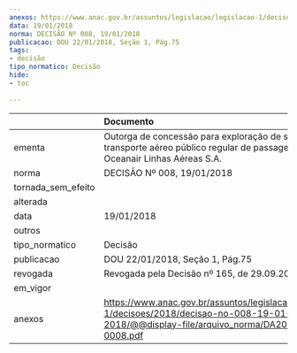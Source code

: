 ```yaml
---
anexos: https://www.anac.gov.br/assuntos/legislacao/legislacao-1/decisoes/2018/decisao-no-008-19-01-2018/@@display-file/arquivo_norma/DA2018-0008.pdf
data: 19/01/2018
norma: DECISÃO Nº 008, 19/01/2018
publicacao: DOU 22/01/2018, Seção 1, Pág.75
tags:
- decisão
tipo_normatico: Decisão
hide: 
- toc 
 
---
```


|                    | Documento                                                                                                                                     |
|:-------------------|:----------------------------------------------------------------------------------------------------------------------------------------------|
| ementa             | Outorga de concessão para exploração de serviço de transporte aéreo público regular de passageiro e carga - Oceanair Linhas Aéreas S.A.       |
| norma              | DECISÃO Nº 008, 19/01/2018                                                                                                                    |
| tornada_sem_efeito |                                                                                                                                               |
| alterada           |                                                                                                                                               |
| data               | 19/01/2018                                                                                                                                    |
| outros             |                                                                                                                                               |
| tipo_normatico     | Decisão                                                                                                                                       |
| publicacao         | DOU 22/01/2018, Seção 1, Pág.75                                                                                                               |
| revogada           | Revogada pela Decisão nº 165, de 29.09.2020                                                                                                   |
| em_vigor           |                                                                                                                                               |
| anexos             | https://www.anac.gov.br/assuntos/legislacao/legislacao-1/decisoes/2018/decisao-no-008-19-01-2018/@@display-file/arquivo_norma/DA2018-0008.pdf |